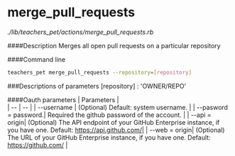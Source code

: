 # merge_pull_requests

*./lib/teachers_pet/actions/merge_pull_requests.rb*



####Description
Merges all open pull requests on a particular repository

####Command line
```bash
teachers_pet merge_pull_requests --repository=[repository]
```

###Descriptions of parameters
[repository] : 'OWNER/REPO'

####Oauth parameters
| Parameters |  
| -- | -- |
| --username | (Optional) Default: system username. |
| --pasword = password.| Required the github password of the account. |
| --api = origin| (Optional) The API endpoint of your GitHub Enterprise instance, if you have one. Default: https://api.github.com/|
| --web = origin| (Optional) The URL of your GitHub Enterprise instance, if you have one. Default: https://github.com/ |
